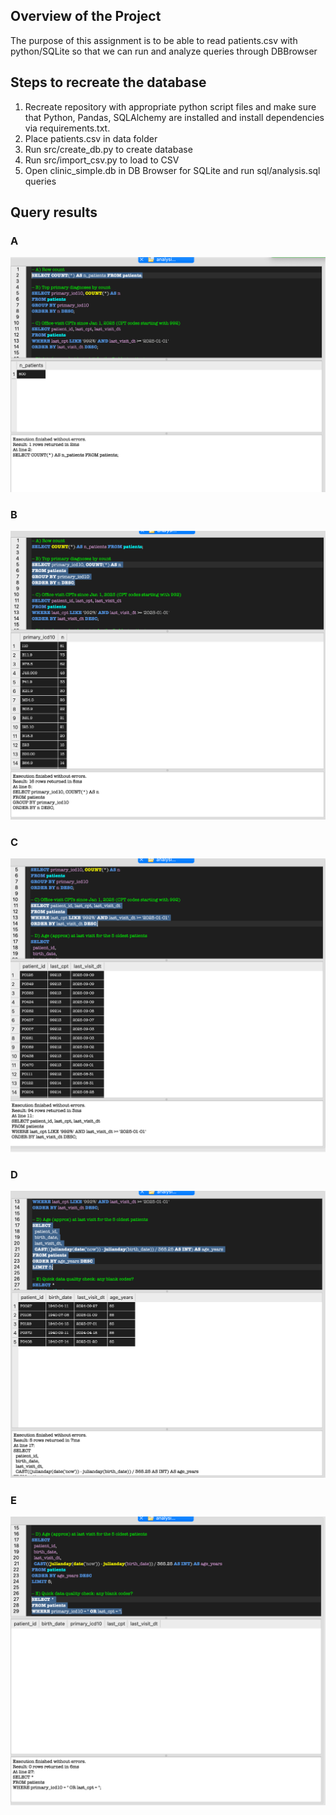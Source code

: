 ## Overview of the Project
The purpose of this assignment is to be able to read patients.csv with python/SQLite so that we can run and analyze queries through DBBrowser
## Steps to recreate the database
1. Recreate repository with appropriate python script files and make sure that Python, Pandas, SQLAlchemy are installed and install dependencies via requirements.txt.
2. Place patients.csv in data folder
3. Run src/create_db.py to create database
4. Run src/import_csv.py to load to CSV
5. Open clinic_simple.db in DB Browser for SQLite and run sql/analysis.sql queries

## Query results
### A
![resultA](images/result_A.png)

### B
![resultB](images/result_B.png)
### C
![resultC](images/Results_C.png)
### D
![resultD](images/Results_D.png)
### E
![resultE](images/Results_E.png)
